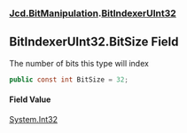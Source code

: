 ### [Jcd.BitManipulation](Jcd_BitManipulation.md 'Jcd.BitManipulation').[BitIndexerUInt32](Jcd_BitManipulation_BitIndexerUInt32.md 'Jcd.BitManipulation.BitIndexerUInt32')
## BitIndexerUInt32.BitSize Field
The number of bits this type will index  
```csharp
public const int BitSize = 32;
```
#### Field Value
[System.Int32](https://docs.microsoft.com/en-us/dotnet/api/System.Int32 'System.Int32')
